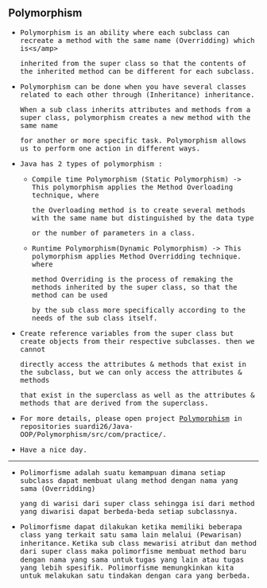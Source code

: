 ## Polymorphism

- <samp>Polymorphism is an ability where each subclass can recreate a method with the same name (Overridding) which is<s/amp> 

  <samp>inherited from the super class so that the contents of the inherited method can be different for each subclass.</samp>
  
- <samp>Polymorphism can be done when you have several classes related to each other through (Inheritance) inheritance.</samp>
  
  <samp>When a sub class inherits attributes and methods from a super class, polymorphism creates a new method with the same name</samp>
    
  <samp>for another or more specific task. Polymorphism allows us to perform one action in different ways.</samp>
  
- <samp>Java has 2 types of polymorphism :</samp>
  
    - <samp>Compile time Polymorphism (Static Polymorphism) -> This polymorphism applies the Method Overloading technique, where</samp>

      <samp>the Overloading method is to create several methods with the same name but distinguished by the data type</samp> 

      <samp>or the number of parameters in a class.</samp>
    
    - <samp>Runtime Polymorphism(Dynamic Polymorphism) -> This polymorphism applies Method Overridding technique. where</samp> 
      
      <samp>method Overriding is the process of remaking the methods inherited by the super class, so that the method can be used</samp> 
      
      <samp>by the sub class more specifically according to the needs of the sub class itself.</samp>
  
- <samp>Create reference variables from the super class but create objects from their respective subclasses. then we cannot</samp>
  
  <samp>directly access the attributes & methods that exist in the subclass, but we can only access the attributes & methods</samp>
  
  <samp>that exist in the superclass as well as the attributes & methods that are derived from the superclass.</samp>

- <samp>For more details, please open project [Polymorphism](https://github.com/suardi26/Java-OOP/tree/main/Polymorphism/src/com/practice) in repositories suardi26/Java-OOP/Polymorphism/src/com/practice/.</samp>

- <samp>Have a nice day.</samp>

---

- <samp>Polimorfisme adalah suatu kemampuan dimana setiap subclass dapat membuat ulang method dengan nama yang sama (Overridding)</samp> 
  
  <samp>yang di warisi dari super class sehingga isi dari method yang diwarisi dapat berbeda-beda setiap subclassnya.</samp>
  
- <samp>Polimorfisme dapat dilakukan ketika memiliki beberapa class yang terkait satu sama lain melalui (Pewarisan) inheritance.</samp>
  <samp>Ketika sub class mewarisi atribut dan method dari super class maka polimorfisme membuat method baru dengan nama yang sama untuk</samp> 
  <samp>tugas yang lain atau tugas yang lebih spesifik. Polimorfisme memungkinkan kita untuk melakukan satu tindakan dengan cara yang berbeda.</samp>

